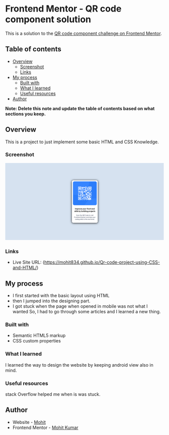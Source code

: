 # Frontend Mentor - QR code component solution

This is a solution to the [QR code component challenge on Frontend Mentor](https://www.frontendmentor.io/challenges/qr-code-component-iux_sIO_H).
## Table of contents

- [Overview](#overview)
  - [Screenshot](#screenshot)
  - [Links](#links)
- [My process](#my-process)
  - [Built with](#built-with)
  - [What I learned](#what-i-learned)
  - [Useful resources](#useful-resources)
- [Author](#author)

**Note: Delete this note and update the table of contents based on what sections you keep.**

## Overview
This is a  project to just implement some basic HTML and CSS Knowledge.

### Screenshot

![](./screenshot.png)


### Links

- Live Site URL: (https://mohit834.github.io/Qr-code-project-using-CSS-and-HTML/)

## My process

- I first started with the basic layout using HTML
- then I jumped into the designing part.
- I got stuck when the page when opened in mobile was not what I wanted So, I had to go through some articles and I learned a new thing.

### Built with

- Semantic HTML5 markup
- CSS custom properties


### What I learned

I learned the way to design the website by keeping android view also in mind.


### Useful resources

stack Overflow helped me when is was stuck.



## Author

- Website -  [Mohit](https://mohit834.github.io/Qr-code-project-using-CSS-and-HTML/)
- Frontend Mentor - [Mohit Kumar](https://www.frontendmentor.io/profile/mohit834)


